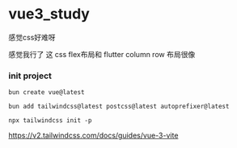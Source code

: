 # vue3_study 
感觉css好难呀

感觉我行了 这 css flex布局和 flutter column row 布局很像

### init project

```
bun create vue@latest

bun add tailwindcss@latest postcss@latest autoprefixer@latest
 
npx tailwindcss init -p
```
https://v2.tailwindcss.com/docs/guides/vue-3-vite